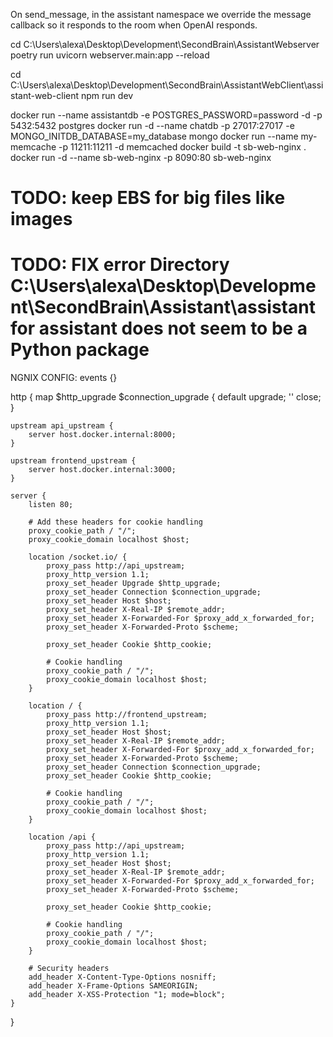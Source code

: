 On send_message, in the assistant namespace we override the message callback so it responds to the room when OpenAI responds.



cd C:\Users\alexa\Desktop\Development\SecondBrain\AssistantWebserver
poetry run uvicorn webserver.main:app --reload

cd C:\Users\alexa\Desktop\Development\SecondBrain\AssistantWebClient\assistant-web-client
npm run dev


docker run --name assistantdb -e POSTGRES_PASSWORD=password -d -p 5432:5432 postgres
docker run -d --name chatdb -p 27017:27017 -e MONGO_INITDB_DATABASE=my_database mongo
docker run --name my-memcache -p 11211:11211 -d memcached
docker build -t sb-web-nginx .
docker run -d --name sb-web-nginx -p 8090:80 sb-web-nginx

# TODO: keep EBS for big files like images
# TODO: FIX error Directory C:\Users\alexa\Desktop\Development\SecondBrain\Assistant\assistant for assistant does not seem to be a Python package

NGNIX CONFIG:
events {}

http {
    map $http_upgrade $connection_upgrade {
        default upgrade;
        ''      close;
    }
    
    upstream api_upstream {
        server host.docker.internal:8000;
    }

    upstream frontend_upstream {
        server host.docker.internal:3000;
    }

    server {
        listen 80;
        
        # Add these headers for cookie handling
        proxy_cookie_path / "/";
        proxy_cookie_domain localhost $host;

        location /socket.io/ {
            proxy_pass http://api_upstream;
            proxy_http_version 1.1;
            proxy_set_header Upgrade $http_upgrade;
            proxy_set_header Connection $connection_upgrade;
            proxy_set_header Host $host;
            proxy_set_header X-Real-IP $remote_addr;
            proxy_set_header X-Forwarded-For $proxy_add_x_forwarded_for;
            proxy_set_header X-Forwarded-Proto $scheme;

            proxy_set_header Cookie $http_cookie;
            
            # Cookie handling
            proxy_cookie_path / "/";
            proxy_cookie_domain localhost $host;
        }

        location / {
            proxy_pass http://frontend_upstream;
            proxy_http_version 1.1;
            proxy_set_header Host $host;
            proxy_set_header X-Real-IP $remote_addr;
            proxy_set_header X-Forwarded-For $proxy_add_x_forwarded_for;
            proxy_set_header X-Forwarded-Proto $scheme;
            proxy_set_header Connection $connection_upgrade;
            proxy_set_header Cookie $http_cookie;
            
            # Cookie handling
            proxy_cookie_path / "/";
            proxy_cookie_domain localhost $host;
        }

        location /api {
            proxy_pass http://api_upstream;
            proxy_http_version 1.1;
            proxy_set_header Host $host;
            proxy_set_header X-Real-IP $remote_addr;
            proxy_set_header X-Forwarded-For $proxy_add_x_forwarded_for;
            proxy_set_header X-Forwarded-Proto $scheme;

            proxy_set_header Cookie $http_cookie;
            
            # Cookie handling
            proxy_cookie_path / "/";
            proxy_cookie_domain localhost $host;
        }

        # Security headers
        add_header X-Content-Type-Options nosniff;
        add_header X-Frame-Options SAMEORIGIN;
        add_header X-XSS-Protection "1; mode=block";
    }
}